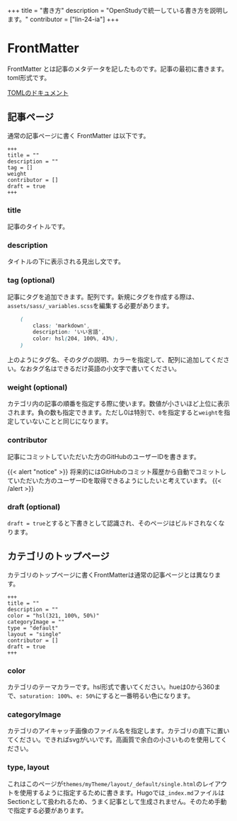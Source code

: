 +++
title = "書き方"
description = "OpenStudyで統一している書き方を説明します。"
contributor = ["lin-24-ia"]
+++

# FrontMatter

FrontMatter とは記事のメタデータを記したものです。記事の最初に書きます。toml形式です。

[TOMLのドキュメント](https://toml.io/ja/v0.4.0)

## 記事ページ

通常の記事ページに書く FrontMatter は以下です。

    +++
    title = ""
    description = ""
    tag = []
    weight
    contributor = []
    draft = true
    +++

### title

記事のタイトルです。

### description

タイトルの下に表示される見出し文です。

### tag (optional)

記事にタグを追加できます。配列です。新規にタグを作成する際は、`assets/sass/_variables.scss`を編集する必要があります。

```scss {title="_variables.scss"}
    (
        class: 'markdown',
        description: 'いい言語',
        color: hsl(204, 100%, 43%),
    )
```

上のようにタグ名、そのタグの説明、カラーを指定して、配列に追加してください。なおタグ名はできるだけ英語の小文字で書いてください。

### weight (optional)

カテゴリ内の記事の順番を指定する際に使います。数値が小さいほど上位に表示されます。負の数も指定できます。ただし0は特別で、`0`を指定すると`weight`を指定していないことと同じになります。

### contributor

記事にコミットしていただいた方のGitHubのユーザーIDを書きます。

{{< alert "notice" >}}
将来的にはGitHubのコミット履歴から自動でコミットしていただいた方のユーザーIDを取得できるようにしたいと考えています。
{{< /alert >}}

### draft (optional)

`draft = true`とすると下書きとして認識され、そのページはビルドされなくなります。

## カテゴリのトップページ

カテゴリのトップページに書くFrontMatterは通常の記事ページとは異なります。

    +++
    title = ""
    description = ""
    color = "hsl(321, 100%, 50%)"
    categoryImage = ""
    type = "default"
    layout = "single"
    contributor = []
    draft = true
    +++

### color

カテゴリのテーマカラーです。hsl形式で書いてください。hueは0から360まで、`saturation: 100%`、`e: 50%`にすると一番明るい色になります。

### categoryImage

カテゴリのアイキャッチ画像のファイル名を指定します。カテゴリの直下に置いてください。できればsvgがいいです。高画質で余白の小さいものを使用してください。

### type, layout

これはこのページが`themes/myTheme/layout/_default/single.html`のレイアウトを使用するように指定するために書きます。Hugoでは`_index.md`ファイルはSectionとして扱われるため、うまく記事として生成されません。そのため手動で指定する必要があります。